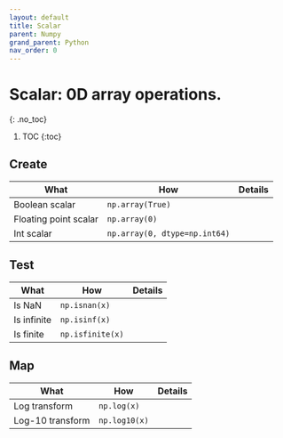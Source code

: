 ```yaml
---
layout: default
title: Scalar
parent: Numpy
grand_parent: Python
nav_order: 0
---
```


# Scalar: 0D array operations.
{: .no_toc}

1. TOC
{:toc}

## Create

| What | How | Details |
|---|---|---|
| Boolean scalar | `np.array(True)` | |
| Floating point scalar | `np.array(0)` | |
| Int scalar | `np.array(0, dtype=np.int64)` | |

## Test

| What | How | Details |
|---|---|---|
| Is NaN | `np.isnan(x)` | |
| Is infinite | `np.isinf(x)` | |
| Is finite | `np.isfinite(x)` | |

## Map

| What | How | Details |
|---|---|---|
| Log transform | `np.log(x)` | |
| Log-10 transform | `np.log10(x)` | |
